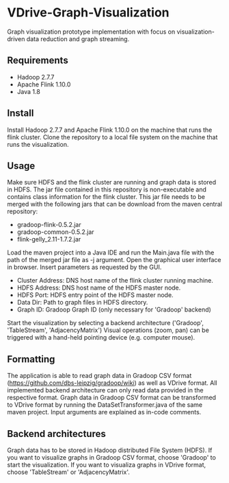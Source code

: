 # VDrive-Graph-Visualization
Graph visualization prototype implementation with focus on visualization-driven data reduction and graph streaming.

## Requirements
- Hadoop 2.7.7
- Apache Flink 1.10.0
- Java 1.8

## Install
Install Hadoop 2.7.7 and Apache Flink 1.10.0 on the machine that runs the flink cluster. 
Clone the repository to a local file system on the machine that runs the visualization.

## Usage
Make sure HDFS and the flink cluster are running and graph data is stored in HDFS.
The jar file contained in this repository is non-executable and contains class information for the flink cluster.
This jar file needs to be merged with the following jars that can be download from the maven central repository:
- gradoop-flink-0.5.2.jar
- gradoop-common-0.5.2.jar
- flink-gelly_2.11-1.7.2.jar

Load the maven project into a Java IDE and run the Main.java file with the path of the merged jar file as -j argument.
Open the graphical user interface in browser.
Insert parameters as requested by the GUI.

- Cluster Address: DNS host name of the flink cluster running machine.
- HDFS Address: DNS host name of the HDFS master node.
- HDFS Port: HDFS entry point of the HDFS master node.
- Data Dir: Path to graph files in HDFS directory.
- Graph ID: Gradoop Graph ID (only necessary for 'Gradoop' backend)

Start the visualization by selecting a backend architecture ('Gradoop', 'TableStream', 'AdjacencyMatrix')
Visual operations (zoom, pan) can be triggered with a hand-held pointing device (e.g. computer mouse).

## Formatting
The application is able to read graph data in Gradoop CSV format (https://github.com/dbs-leipzig/gradoop/wiki)
as well as VDrive format.
All implemented backend architecture can only read data provided in the respective format.
Graph data in Gradoop CSV format can be transformed to VDrive format by running the DataSetTransformer.java
of the same maven project. Input arguments are explained as in-code comments.

## Backend architectures
Graph data has to be stored in Hadoop distributed File System (HDFS).
If you want to visualize graphs in Gradoop CSV format,
choose 'Gradoop' to start the visualization.
If you want to visualiza graphs in VDrive format,
choose 'TableStream' or 'AdjacencyMatrix'.
